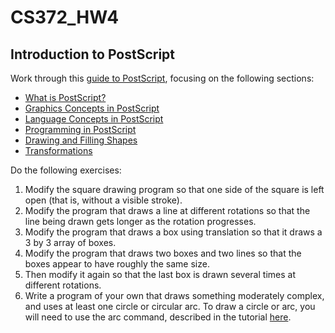 # CS372_HW4
## Introduction to PostScript
Work through this [guide to PostScript](http://www.tailrecursive.org/postscript/postscript.html), focusing on the following sections:

  * [What is PostScript?](http://www.tailrecursive.org/postscript/what-is-it.html)
  * [Graphics Concepts in PostScript](http://www.tailrecursive.org/postscript/graphics.html)
  * [Language Concepts in PostScript](http://www.tailrecursive.org/postscript/language.html)
  * [Programming in PostScript](http://www.tailrecursive.org/postscript/programming.html)
  * [Drawing and Filling Shapes](http://www.tailrecursive.org/postscript/drawing.html)
  * [Transformations](http://www.tailrecursive.org/postscript/transforms.html)

Do the following exercises:
1. Modify the square drawing program so that one side of the square is left open (that is, without a visible stroke).
2. Modify the program that draws a line at different rotations so that the line being drawn gets longer as the rotation progresses.
3. Modify the program that draws a box using translation so that it draws a 3 by 3 array of boxes.
4. Modify the program that draws two boxes and two lines so that the boxes appear to have roughly the same size.
5. Then modify it again so that the last box is drawn several times at different rotations.
6. Write a program of your own that draws something moderately complex, and uses at least one circle or circular arc. To draw a circle or arc, you will need to use the arc command, described in the tutorial [here](http://www.tailrecursive.org/postscript/operators.html#arc).
